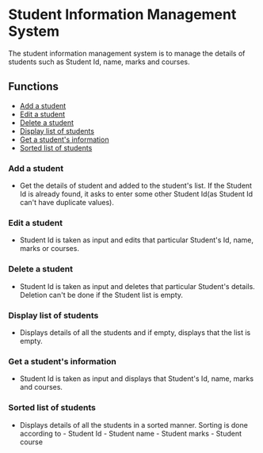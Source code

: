 # Student Information Management System
The student information management system is to manage the details of students such as Student Id, name, marks and courses.

## Functions
* [Add a student](#add_student)
* [Edit a student](#edit_student)
* [Delete a student](#delete_student)
* [Display list of students](#display)
* [Get a student's information](#student_info)
* [Sorted list of students](#sorted_display)

### Add a student
* Get the details of student and added to the student's list. If the Student Id is already found, it asks to enter some other Student Id(as Student Id can't have duplicate values).

### Edit a student
* Student Id is taken as input and edits that particular Student's Id, name, marks or courses.

### Delete a student
* Student Id is taken as input and deletes that particular Student's details. Deletion can't be done if the Student list is empty.

### Display list of students
* Displays details of all the students and if empty, displays that the list is empty.

### Get a student's information
* Student Id is taken as input and displays that Student's Id, name, marks and courses.

### Sorted list of students
* Displays details of all the students in a sorted manner. Sorting is done according to 
                - Student Id
                - Student name
                - Student marks
                - Student course
         


